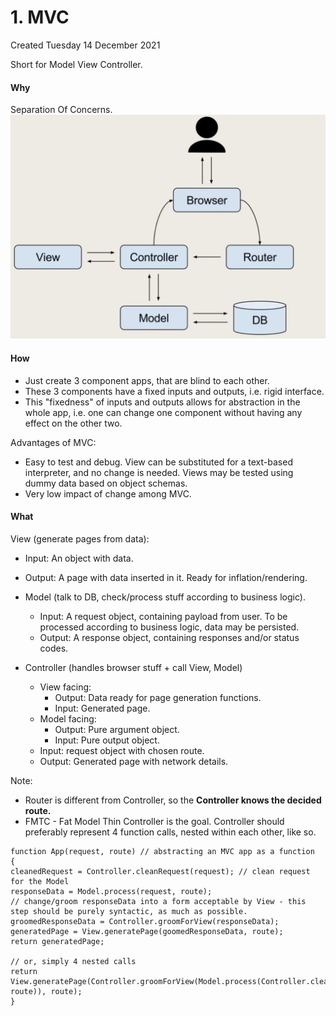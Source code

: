 # 1. MVC
Created Tuesday 14 December 2021

Short for Model View Controller.

#### Why
Separation Of Concerns.
![](./1._MVC/MVC_img.png)

#### How

* Just create 3 component apps, that are blind to each other. 
* These 3 components have a fixed inputs and outputs, i.e. rigid interface.
* This "fixedness" of inputs and outputs allows for abstraction in the whole app, i.e. one can change one component without having any effect on the other two.


Advantages of MVC:

* Easy to test and debug. View can be substituted for a text-based interpreter, and no change is needed. Views may be tested using dummy data based on object schemas.
* Very low impact of change among MVC.


#### What
View (generate pages from data):

* Input: An object with data.
* Output: A page with data inserted in it. Ready for inflation/rendering.


* Model (talk to DB, check/process stuff according to business logic).
	* Input: A request object, containing payload from user. To be processed according to business logic, data may be persisted.
	* Output: A response object, containing responses and/or status codes.
* Controller (handles browser stuff + call View, Model)
	* View facing:
		* Output: Data ready for page generation functions.
		* Input: Generated page.
	* Model facing:
		* Output: Pure argument object.
		* Input: Pure output object.
	* Input: request object with chosen route.
	* Output: Generated page with network details.


Note: 

* Router is different from Controller, so the **Controller knows the decided route.**
* FMTC - Fat Model Thin Controller is the goal. Controller should preferably represent 4 function calls, nested within each other, like so.


```
function App(request, route) // abstracting an MVC app as a function
{
cleanedRequest = Controller.cleanRequest(request); // clean request for the Model
responseData = Model.process(request, route);
// change/groom responseData into a form acceptable by View - this step should be purely syntactic, as much as possible.
groomedResponseData = Controller.groomForView(responseData);
generatedPage = View.generatePage(goomedResponseData, route);
return generatedPage;
	
// or, simply 4 nested calls
return View.generatePage(Controller.groomForView(Model.process(Controller.cleanRequest(request), route)), route);
}
```

